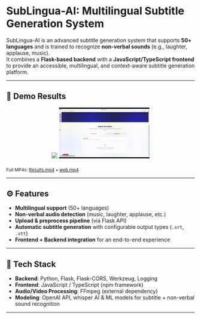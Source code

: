 # SubLingua-AI: Multilingual Subtitle Generation System  
SubLingua-AI is an advanced subtitle generation system that supports **50+ languages** and is trained to recognize **non-verbal sounds** (e.g., laughter, applause, music).  
It combines a **Flask-based backend** with a **JavaScript/TypeScript frontend** to provide an accessible, multilingual, and context-aware subtitle generation platform.  

---
## 🎥 Demo Results

<p align="center">
  <img src="Results/Results.gif" width="48%" />
  <img src="Results/web.gif" width="48%" />
</p>

<sub>Full MP4s: <a href="Results/Results.mp4">Results.mp4</a> • <a href="Results/web.mp4">web.mp4</a></sub>

---

## ⚙️ Features  

- **Multilingual support** (50+ languages)  
- **Non-verbal audio detection** (music, laughter, applause, etc.)  
- **Upload & preprocess pipeline** (via Flask API)  
- **Automatic subtitle generation** with configurable output types (`.srt`, `.vtt`)  
- **Frontend + Backend integration** for an end-to-end experience  

---

## 🚀 Tech Stack  

- **Backend**: Python, Flask, Flask-CORS, Werkzeug, Logging  
- **Frontend**: JavaScript / TypeScript (npm framework)  
- **Audio/Video Processing**: FFmpeg (external dependency)  
- **Modeling**: OpenAI API, whisper AI & ML models for subtitle + non-verbal sound recognition  

---
